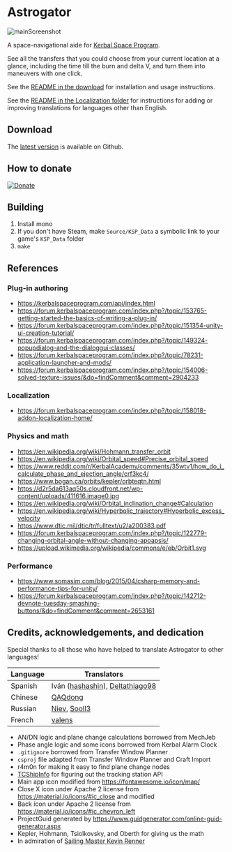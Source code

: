 # Astrogator

![mainScreenshot](screenshots/mainScreenshot.png)

A space-navigational aide for [Kerbal Space Program](https://www.kerbalspaceprogram.com/).

See all the transfers that you could choose from your current location at a glance, including the time till the burn and delta V, and turn them into maneuvers with one click.

See the [README in the download] for installation and usage instructions.

See the [README in the Localization folder] for instructions for adding or improving translations for languages other than English.

[README in the download]: GameData/Astrogator/README.md

[README in the Localization folder]: GameData/Astrogator/Localization/README.md

## Download

The [latest version] is available on Github.

[latest version]: https://github.com/HebaruSan/Astrogator/releases/latest

## How to donate

[![Donate][Donation image]][Donation link]

[Donation link]: https://paypal.me/HebaruSan

[Donation image]: https://i.imgur.com/M9m07Qw.png

## Building

1. Install mono
2. If you don't have Steam, make `Source/KSP_Data` a symbolic link to your game's `KSP_Data` folder
3. `make`

## References

### Plug-in authoring

- https://kerbalspaceprogram.com/api/index.html
- https://forum.kerbalspaceprogram.com/index.php?/topic/153765-getting-started-the-basics-of-writing-a-plug-in/
- https://forum.kerbalspaceprogram.com/index.php?/topic/151354-unity-ui-creation-tutorial/
- https://forum.kerbalspaceprogram.com/index.php?/topic/149324-popupdialog-and-the-dialoggui-classes/
- https://forum.kerbalspaceprogram.com/index.php?/topic/78231-application-launcher-and-mods/
- https://forum.kerbalspaceprogram.com/index.php?/topic/154006-solved-texture-issues/&do=findComment&comment=2904233

### Localization

- https://forum.kerbalspaceprogram.com/index.php?/topic/158018-addon-localization-home/

### Physics and math

- https://en.wikipedia.org/wiki/Hohmann_transfer_orbit
- https://en.wikipedia.org/wiki/Orbital_speed#Precise_orbital_speed
- https://www.reddit.com/r/KerbalAcademy/comments/35wtv1/how_do_i_calculate_phase_and_ejection_angle/crf3kc4/
- https://www.bogan.ca/orbits/kepler/orbteqtn.html
- https://d2r5da613aq50s.cloudfront.net/wp-content/uploads/411616.image0.jpg
- https://en.wikipedia.org/wiki/Orbital_inclination_change#Calculation
- https://en.wikipedia.org/wiki/Hyperbolic_trajectory#Hyperbolic_excess_velocity
- https://www.dtic.mil/dtic/tr/fulltext/u2/a200383.pdf
- https://forum.kerbalspaceprogram.com/index.php?/topic/122779-changing-orbital-angle-without-changing-apoapsis/
- https://upload.wikimedia.org/wikipedia/commons/e/eb/Orbit1.svg

### Performance

- https://www.somasim.com/blog/2015/04/csharp-memory-and-performance-tips-for-unity/
- https://forum.kerbalspaceprogram.com/index.php?/topic/142712-devnote-tuesday-smashing-buttons/&do=findComment&comment=2653161

## Credits, acknowledgements, and dedication

Special thanks to all those who have helped to translate Astrogator to other languages!

| Language | Translators |
| --- | --- |
| Spanish | Iván ([hashashin](https://github.com/hashashin)), [Deltathiago98](https://github.com/Deltathiago98) |
| Chinese | [QAQdong](https://github.com/QAQdong) |
| Russian | [Niev](https://github.com/Niev), [Sooll3](https://github.com/Sooll3) |
| French  | [valens](https://forum.kerbalspaceprogram.com/index.php?/profile/163224-valens/) |

- AN/DN logic and plane change calculations borrowed from MechJeb
- Phase angle logic and some icons borrowed from Kerbal Alarm Clock
- `.gitignore` borrowed from Transfer Window Planner
- `csproj` file adapted from Transfer Window Planner and Craft Import
- r4m0n for making it easy to find plane change nodes
- [TCShipInfo](http://forum.kerbalspaceprogram.com/index.php?/topic/59724-112-v04-resource-details-in-tracking-center/) for figuring out the tracking station API
- Main app icon modified from https://fontawesome.io/icon/map/
- Close X icon under Apache 2 license from https://material.io/icons/#ic_close and modified
- Back icon under Apache 2 license from https://material.io/icons/#ic_chevron_left
- ProjectGuid generated by https://www.guidgenerator.com/online-guid-generator.aspx
- Kepler, Hohmann, Tsiolkovsky, and Oberth for giving us the math
- In admiration of [Sailing Master Kevin Renner](https://en.wikipedia.org/wiki/The_Mote_in_God's_Eye)

